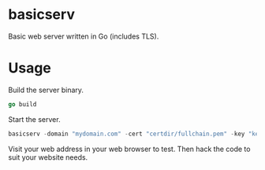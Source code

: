 # basicserv
Basic web server written in Go (includes TLS).

# Usage
Build the server binary.
```Go
go build
```
Start the server.
```Go
basicserv -domain "mydomain.com" -cert "certdir/fullchain.pem" -key "keydir/privkey.pem"
```
Visit your web address in your web browser to test. Then hack the code to suit your website needs.